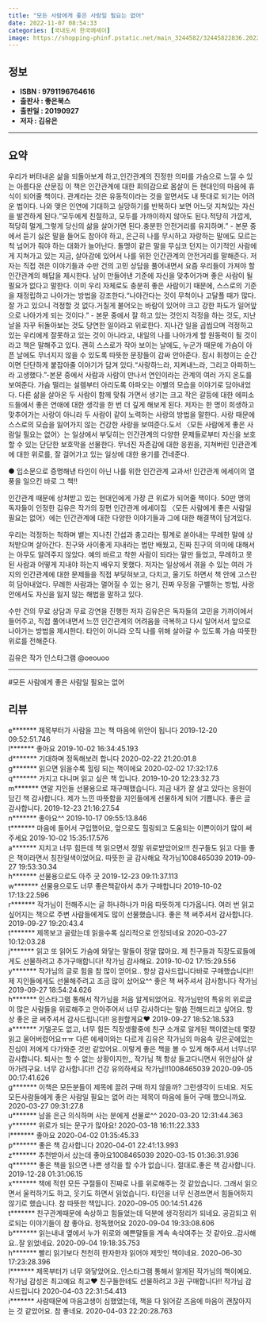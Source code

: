 ```yaml
---
title: "모든 사람에게 좋은 사람일 필요는 없어"
date: 2022-11-07 08:54:33
categories: [국내도서 한국에세이]
image: https://shopping-phinf.pstatic.net/main_3244582/32445822836.20221019151232.jpg
---
```


## **정보**

- **ISBN : 9791196764616**
- **출판사 : 좋은북스**
- **출판일 : 20190927**
- **저자 : 김유은**

------



## **요약**

우리가 버텨내온 삶을 되돌아보게 하고,인간관계의 진정한 의미를 가슴으로 느낄 수 있는 아름다운 산문집  이 책은 인간관계에 대한 회의감으로 몸살이 든 현대인의 마음에 휴식이 되어줄 책이다. 관계라는 것은 유동적이라는 것을 알면서도 내 뜻대로 되기는 어려운 법이다. 나와 맺은 인연에 기대하고 실망하기를 반복하다 보면 어느덧 지쳐있는 자신을 발견하게 된다.“모두에게 친절하고, 모두를 가까이하지 않아도 된다.적당히 가깝게, 적당히 멀게,그렇게 당신의 삶을 살아가면 된다.충분한 안전거리를 유지하며.” - 본문 중에서  듣기 싫은 말을 들어도 참아야 하고, 은근히 나를 무시하고 자랑하는 말에도 모르는 척 넘어가 줘야 하는 대화가 늘어난다. 돌멩이 같은 말을 무심코 던지는 이기적인 사람에게 지쳐가고 있는 지금, 살아감에 있어서 나를 위한 인간관계의 안전거리를 말해준다. 저자는 직접 겪은 이야기들과 수만 건의 고민 상담을 풀어내면서 요즘 우리들이 가져야 할 인간관계의 해답을 제시한다. 남이 만들어낸 기준에 자신을 맞추어가며 좋은 사람이 될 필요가 없다고 말한다. 이미 우리 자체로도 충분히 좋은 사람이기 때문에, 스스로의 기준을 재정립하고 나아가는 방법을 강조한다.“나아간다는 것이 무척이나 고달플 때가 많다.잘 가고 있으니 걱정할 것 없다.거칠게 불어오는 바람이 있어야 크고 강한 파도가 일어앞으로 나아가게 되는 것이다.” - 본문 중에서  잘 하고 있는 것인지 걱정을 하는 것도, 지난날을 자꾸 뒤돌아보는 것도 당연한 일이라고 위로한다. 지나간 일을 곱씹으며 걱정하고 있는 우리에게 잘못하고 있는 것이 아니라고, 내일의 나를 나아가게 할 원동력이 될 것이라고 책은 말해주고 있다. 괜히 스스로가 작아 보이는 날에도, 누군가 때문에 가슴이 아픈 날에도 무너지지 않을 수 있도록 따뜻한 문장들이 감싸 안아준다. 잠시 휘청이는 순간이면 단단하게 붙잡아줄 이야기가 담겨 있다.“사랑하느라, 지켜내느라, 그리고 아파하느라 고생했다.”-본문 중에서  사람과 사람이 만나서 연인이라는 관계의 여러 가지 온도를 보여준다. 가슴 떨리는 설렘부터 아리도록 아파오는 이별의 모습을 이야기로 담아내었다. 다른 삶을 살아온 두 사람이 함께 맞춰 가면서 생기는 크고 작은 갈등에 대한 에피소드들에서 좋은 연애에 대한 생각을 한 번 더 깊게 해보게 된다. 저자는 한 명이 희생하고 맞추어가는 사랑이 아니라 두 사람이 같이 노력하는 사랑의 방법을 말한다. 사랑 때문에 스스로의 모습을 잃어가지 않는 건강한 사랑을 보여준다.도서 〈모든 사람에게 좋은 사람일 필요는 없어〉는 일상에서 부딪히는 인간관계의 다양한 문제들로부터 자신을 보호할 수 있는 단단한 보호막을 선물한다. 무너진 자존감에 대한 응원을, 지쳐버린 인관관계에 대한 위로를, 잘 걸어가고 있는 일상에 대한 용기를 건네준다.

● 입소문으로 증명해낸 타인이 아닌 나를 위한 인간관계 교과서!
인간관계 에세이의 열풍을 일으킨 바로 그 책!!

인간관계 때문에 상처받고 있는 현대인에게 가장 큰 위로가 되어줄 책이다. 50만 명의 독자들이 인정한 김유은 작가의 장편 인간관계 에세이집 〈모든 사람에게 좋은 사람일 필요는 없어〉에는 인간관계에 대한 다양한 이야기들과 그에 대한 해결책이 담겨있다.

우리는 걱정하는 척하며 뱉는 지나친 간섭과 충고라는 핑계로 쏟아내는 무례한 말에 상처받으며 살아간다. 친구와 사이좋게 지내라는 법만 배웠고, 진짜 친구의 의미에 대해서는 아무도 알려주지 않았다. 예의 바르고 착한 사람이 되라는 말만 들었고, 무례하고 못된 사람과 어떻게 지내야 하는지 배우지 못했다. 저자는 일상에서 겪을 수 있는 여러 가지의 인간관계에 대한 문제들을 직접 부딪혀보고, 다치고, 울기도 하면서 책 안에 고스란히 담아내었다. 무례한 사람과는 멀어질 수 있는 용기, 진짜 우정을 구별하는 방법, 사랑 안에서도 자신을 잃지 않는 해법을 말하고 있다.

수만 건의 무료 상담과 무료 강연을 진행한 저자 김유은은 독자들의 고민을 가까이에서 들어주고, 직접 풀어내면서 느낀 인간관계의 어려움을 극복하고 다시 일어서서 앞으로 나아가는 방법을 제시한다. 타인이 아니라 오직 나를 위해 살아갈 수 있도록 가슴 따뜻한 위로를 전해준다.

김유은 작가 인스타그램  @oeouoo



------

#모든 사람에게 좋은 사람일 필요는 없어


## **리뷰** 

  e******* 제목부터가 사람을 끄는 책 마음에 위안이 됩니다 2019-12-20 09:52:51.746 <br/>  l******* 좋아요 2019-10-02 16:34:45.193 <br/>  d******* 기대하며 정독해보려 합니다 2020-02-22 21:20:01.8 <br/>  g******* 읽으면 읽을수록 힐링 되는 책이에요 2020-02-02 17:32:17.6 <br/>  q******* 가지고 다니며 읽고 싶은 책 입니다. 2019-10-20 12:23:32.73 <br/>  m******* 연말 지인들 선물용으로 재구매했습니다. 지금 내가 잘 살고 있다는 응원이 담긴 책 감사합니다. 제가 느낀 따뜻함을 지인들에게 선물하게 되어 기쁩니다. 좋은 글 감사합니다. 2019-12-23 21:16:27.54 <br/>  n******* 좋아요^^ 2019-10-17 09:55:13.846 <br/>  t******* 마음에 들어서 구입했어요, 앞으로도 힐링되고 도움되는 이쁜이야기 많이 써주세요 2019-10-02 15:35:17.576 <br/>  a******* 지치고 너무 힘든데 책 읽으면서 정말 위로받았어요!!! 친구들도 읽고 다들 좋은 책이라면서 칭찬일색이었어요. 따뜻한 글 감사해요 작가님1008465039 2019-09-27 19:53:30.34 <br/>  h******* 선물용으로도 아주 굿 2019-12-23 09:11:37.113 <br/>  w******* 선물용으로도 너무 좋은책같아서 추가 구매합니다 2019-10-02 17:13:22.596 <br/>  r******* 작가님이 전해주시는 글 하나하나가 마음 따뜻하게 다가옵니다. 여러 번 읽고 싶어지는 책으로 주변 사람들에게도 많이 선물했습니다. 좋은 책 써주셔서 감사합니다. 2019-09-27 19:20:43.4 <br/>  t******* 제목보고 골랐는데 읽을수록 심리적으로 안정되네요 2020-03-27 10:12:03.28 <br/>  j******* 읽고 또 읽어도 가슴에 와닿는 말들이 정말 많아요. 제 친구들과 직장도료들에게도 선물하려고 추가구매합니다! 작가님 감사해요. 2019-10-02 17:15:29.556 <br/>  y******* 작가님의 글로 힘을 참 많이 얻어요.. 항상 감사드립니다바로 구매했습니다!! 제 지인들에게도 선물해주려고 조금 많이 샀어요^^ 좋은 책 써주셔서 감사합니다 작가님 2019-09-27 18:54:24.626 <br/>  h******* 인스타그램 통해서 작가님을 처음 알게되었어요. 작가님만의 특유의 위로글이 많은 사람들을 위로해주고 안아주어서 너무 감사하다는 말씀 전해드리고 싶어요. 항상 좋은 글 써주셔서 감사드립니다!! 응원할게요♥ 2019-09-27 18:52:18.533 <br/>  a******* 기댈곳도 없고, 너무 힘든 직장생활중에 친구 소개로 알게된 책이였는데 몇장 읽고 울어버렸어요ㅠㅠ
다른 에세이와는 다르게 김유은 작가님의 마음속 깊은곳에있는 진심이  저에게 다가와준 것만 같았어요..이렇게 좋은 책을 볼 수 있게 해주셔서 너무너무 감사합니다. 퇴사는 할 수 없는 상황이지만,, 작가님 책 항상 들고다니면서 위안삼아 살아가려구요. 너무 감사합니다!! 건강 유의하세요 작가님!!1008465039 2020-09-05 00:17:41.626 <br/>  g******* 이책은 모든분들이 제목에 끌려 구매 하지 않을까? 
그런생각이 드네요.
저도 모든사람들에게 좋은 사람일 필요는 없어 라는 제목이 마음에 들어 구매 했으니까요. 2020-03-27 09:31:27.8 <br/>  u******* 남을 은근 의식하며 사는 분에게 선물로^^ 2020-03-20 12:31:44.363 <br/>  y******* 위로가 되는 문구가 많아요! 2020-03-18 16:11:22.333 <br/>  l******* 좋아요 2020-04-02 01:35:45.33 <br/>  p******* 좋은 책 감사합니다 2020-04-01 22:41:13.993 <br/>  z******* 추천받아서 샀는데 좋아요1008465039 2020-03-15 01:36:31.936 <br/>  q******* 좋은 책을 읽으면 나쁜 생각을 할 수가 없습니다. 절대로.좋은 책 감사합니다. 2019-12-28 01:31:06.15 <br/>  x******* 책에 적힌 모든 구절들이 진짜로 나를 위로해주는 것 같았습니다. 그래서 읽으면서 울컥하기도 하고, 웃기도 하면서 읽었습니다. 타인을 너무 신경쓰면서 힘들어하지 않기로 했습니다. 참 따뜻한 책입니다. 2020-09-05 00:14:51.426 <br/>  t******* 친구관계때문에 속상하고 힘들었는데 덕분에 생각정리가 되네요. 공감되고 위로되는 이야기들이 참 좋아요. 정독했어요 2020-09-04 19:33:08.606 <br/>  b******* 읽는내내 옆에서 누가 위로와 예쁜말들을 계속 속삭여주는 것 같아요..감사해요..잘 읽었네요. 2020-09-04 19:18:35.753 <br/>  h******* 빨리 읽기보다 천천히 한자한자 읽어야 제맛인 책이네요. 2020-06-30 17:23:28.396 <br/>  l******* 제목부터가 너무 와닿았어요..인스타그램 통해서 알게된 작가님의 책이예요. 작가님 감성은 최고예요 최고♥ 친구들한테도 선물하려고 3권 구매합니다!! 작가님 감사드립니다 2020-04-03 22:31:54.413 <br/>  i******* 사람때문에 마음고생이 심했었는데, 책을 다 읽어갈 즈음에 마음이 괜찮아지는 것 같았어요. 참 좋네요. 2020-04-03 22:20:28.763 <br/>